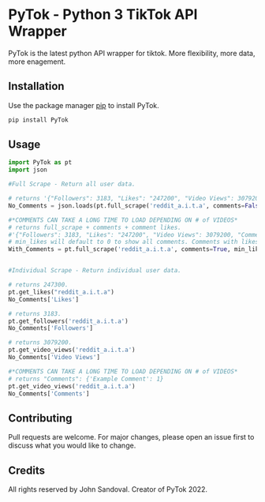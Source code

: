 # PyTok - Python 3 TikTok API Wrapper

PyTok is the latest python API wrapper for tiktok. More flexibility, more data, more enagement.

## Installation

Use the package manager [pip](https://pip.pypa.io/en/stable/) to install PyTok.

```bash
pip install PyTok
```

## Usage

```python
import PyTok as pt
import json

#Full Scrape - Return all user data.

# returns '{"Followers": 3183, "Likes": "247200", "Video Views": 3079200}'
No_Comments = json.loads(pt.full_scrape('reddit_a.i.t.a', comments=False))

#*COMMENTS CAN TAKE A LONG TIME TO LOAD DEPENDING ON # of VIDEOS*
# returns full_scrape + comments + comment likes. 
#'{"Followers": 3183, "Likes": "247200", "Video Views": 3079200, "Comments": {'Example Comment': 1}}'
# min_likes will default to 0 to show all comments. Comments with likes > or = to the min_likes will return.
With_Comments = pt.full_scrape('reddit_a.i.t.a', comments=True, min_likes=1)


#Individual Scrape - Return individual user data.

# returns 247300.
pt.get_likes("reddit_a.i.t.a")
No_Comments['Likes']

# returns 3183.
pt.get_followers('reddit_a.i.t.a')
No_Comments['Followers']

# returns 3079200.
pt.get_video_views('reddit_a.i.t.a')
No_Comments['Video Views']

#*COMMENTS CAN TAKE A LONG TIME TO LOAD DEPENDING ON # of VIDEOS*
# returns "Comments": {'Example Comment': 1}
pt.get_video_views('reddit_a.i.t.a')
No_Comments['Comments']

```

## Contributing
Pull requests are welcome. For major changes, please open an issue first to discuss what you would like to change.

## Credits
All rights reserved by John Sandoval. Creator of PyTok 2022.